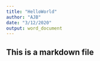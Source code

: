 ```yaml
---
title: "HelloWorld"
author: "AJB"
date: "3/12/2020"
output: word_document
---
```


## This is a markdown file

